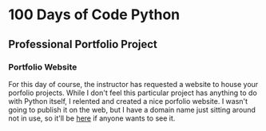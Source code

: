 # 100 Days of Code Python

## Professional Portfolio Project

### Portfolio Website
For this day of course, the instructor has requested a website
to house your porfolio projects. While I don't feel this particular
project has anything to do with Python itself, I relented and
created a nice porfolio website. I wasn't going to publish it
on the web, but I have a domain name just sitting around not in use, 
so it'll be [here](https://hitekredneck.io) if anyone wants to see
it. 